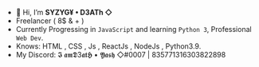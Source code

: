 - 👋 Hi, I’m **SYZYG¥ • D3ATh ◇**
- Freelancer ( 8$ & + )
- Currently Progressing in `JavaScript` and learning `Python 3`, Professional `Web Dev`.
- Knows: HTML , CSS , Js , ReactJs , NodeJs , Python3.9.
- My Discord: 𝕴 𝖆𝖒𝕯3𝖆𝖙𝕳 • 𝖄𝖆𝖘𝖍 ◇#0007 | 835771316303822898 



<!---
yatishrai/yatishrai is a ✨ special ✨ repository because its `README.md` (this file) appears on your GitHub profile.
You can click the Preview link to take a look at your changes.
--->

